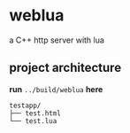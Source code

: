 # weblua
a C++ http server with lua

## project architecture
**run** `../build/weblua` **here**
 
```
testapp/
├── test.html
└── test.lua
``` 